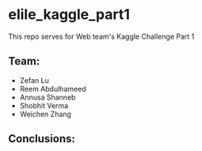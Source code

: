 # elile_kaggle_part1

This repo serves for Web team's Kaggle Challenge Part 1

## Team:
- Zefan Lu
- Reem Abdulhameed
- Annusa Shanneb
- Shobhit Verma
- Weichen Zhang


## Conclusions:

